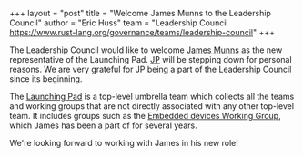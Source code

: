 +++
layout = "post"
title = "Welcome James Munns to the Leadership Council"
author = "Eric Huss"
team = "Leadership Council <https://www.rust-lang.org/governance/teams/leadership-council>"
+++

The Leadership Council would like to welcome [James Munns] as the new representative of the Launching Pad. [JP] will be stepping down for personal reasons. We are very grateful for JP being a part of the Leadership Council since its beginning.

The [Launching Pad] is a top-level umbrella team which collects all the teams and working groups that are not directly associated with any other top-level team. It includes groups such as the [Embedded devices Working Group][embedded-wg], which James has been a part of for several years.

We're looking forward to working with James in his new role!

[James Munns]: https://github.com/jamesmunns
[JP]: https://github.com/thejpster
[Launching Pad]: https://forge.rust-lang.org/governance/council.html#the-launching-pad-top-level-team
[embedded-wg]: https://github.com/rust-embedded/wg
